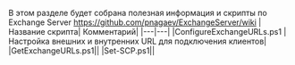 В этом разделе будет собрана полезная информация и скрипты по Exchange Server https://github.com/pnagaev/ExchangeServer/wiki
|Название скрипта| Комментарий|
|---|---|
|ConfigureExchangeURLs.ps1 | Настройка внешних и внутренних URL для подключения клиентов| 
|GetExchangeURLs.ps1||
|Set-SCP.ps1||

